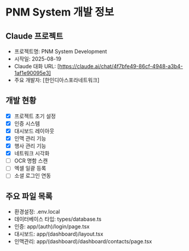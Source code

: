 
# PNM System 개발 정보
## Claude 프로젝트
- 프로젝트명: PNM System Development
- 시작일: 2025-08-19
- Claude 대화 URL: [https://claude.ai/chat/4f7bfe49-86cf-4948-a3b4-1af1e90095e3]
- 주요 개발자: [한인디아스포라네트워크]

## 개발 현황
- [x] 프로젝트 초기 설정
- [x] 인증 시스템
- [x] 대시보드 레이아웃
- [x] 인맥 관리 기능
- [x] 행사 관리 기능
- [x] 네트워크 시각화
- [ ] OCR 명함 스캔
- [ ] 엑셀 일괄 등록
- [ ] 소셜 로그인 연동

## 주요 파일 목록
- 환경설정: .env.local
- 데이터베이스 타입: types/database.ts
- 인증: app/(auth)/login/page.tsx
- 대시보드: app/(dashboard)/layout.tsx
- 인맥관리: app/(dashboard)/dashboard/contacts/page.tsx